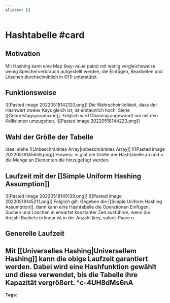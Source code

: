 ```yaml
---
aliases: []
---
```


# Hashtabelle #card
## Motivation
Mit Hashing kann eine Map (key-value pairs) mit wenig vergleichsweise wenig Speicherverbrauch aufgestellt werden, die Einfügen, Bearbeiten und Löschen durchschnittlich in $\Theta(1)$ unterstützt.
## Funktionsweise
![[Pasted image 20220518142120.png]]
Die Wahrscheinlichkeit, dass der Hashwert zweier Keys gleich ist, ist erstaunlich hoch. Siehe [[Geburtstagsparadoxon]]. Folglich wird Chaining angewandt um mit den Kollisionen umzugehen.
![[Pasted image 20220518144223.png]]
## Wahl der Größe der Tabelle
Idee: siehe [[Unbeschränktes Array|unbeschränktes Array]]
![[Pasted image 20220518145659.png]]
Hinweis: $m$ gibt die Größe der Hashtabelle an und $n$ die Menge an Elementen die hinzugefügt werden.
## Laufzeit mit der [[Simple Uniform Hashing Assumption]]
![[Pasted image 20220518145139.png]]
![[Pasted image 20220518145211.png]]
Folglich gilt:
Gegeben die [[Simple Uniform Hashing Assumption]], dann kann eine Hashtabelle die Operationen Einfügen, Suchen und Löschen in erwartet konstanter Zeit ausführen, wenn die Anzahl Buckets $m$ linear ist in der Anzahl (key, value)-Paare $n$.
## Generelle Laufzeit
Mit [[Universelles Hashing|Universellem Hashing]] kann die obige Laufzeit garantiert werden. Dabei wird eine Hashfunktion gewählt und diese verwendet, bis die Tabelle ihre Kapazität vergrößert.
^c-4UH8dMs6nA
---
**Tags**: 